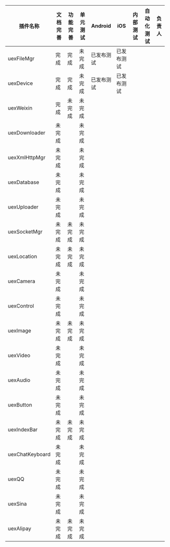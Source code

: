 | 插件名称            | 文档完善 | 功能完善 | 单元测试 | Android | iOS   | 内部测试 | 自动化测试 | 负责人  |
| --------------- | ---- | ---- | ---- | ------- | ----- | ---- | ----- | ---- |
| uexFileMgr      | 完成   | 完成   | 未完成  | 已发布测试   | 已发布测试 |      |       |      |
| uexDevice       | 完成   | 完成   | 未完成  | 已发布测试   | 已发布测试 |      |       |      |
| uexWeixin       | 完成   | 未完成  | 未完成  |         |       |      |       |      |
| uexDownloader   | 未完成  |      | 未完成  |         |       |      |       |      |
| uexXmlHttpMgr   | 未完成  |      | 未完成  |         |       |      |       |      |
| uexDatabase     | 未完成  |      | 未完成  |         |       |      |       |      |
| uexUploader     | 未完成  |      | 未完成  |         |       |      |       |      |
| uexSocketMgr    | 未完成  | 未完成  | 未完成  |         |       |      |       |      |
| uexLocation     | 未完成  | 未完成  | 未完成  |         |       |      |       |      |
| uexCamera       | 未完成  |      | 未完成  |         |       |      |       |      |
| uexControl      | 未完成  |      | 未完成  |         |       |      |       |      |
| uexImage        | 未完成  | 未完成  | 未完成  |         |       |      |       |      |
| uexVideo        | 未完成  |      | 未完成  |         |       |      |       |      |
| uexAudio        | 未完成  |      | 未完成  |         |       |      |       |      |
| uexButton       | 未完成  |      | 未完成  |         |       |      |       |      |
| uexIndexBar     | 未完成  | 未完成  | 未完成  |         |       |      |       |      |
| uexChatKeyboard | 未完成  |      | 未完成  |         |       |      |       |      |
| uexQQ           | 未完成  |      | 未完成  |         |       |      |       |      |
| uexSina         | 未完成  |      | 未完成  |         |       |      |       |      |
| uexAlipay       | 未完成  | 未完成  | 未完成  |         |       |      |       |      |